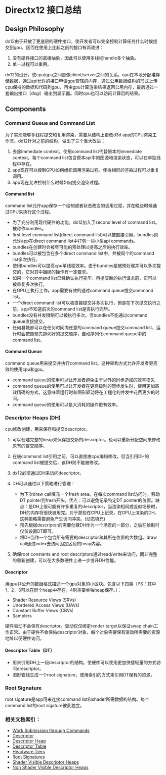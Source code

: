 # Directx12 接口总结

## Design Philosophy

dx12由于开放了更底层的硬件接口，使开发者可以完全控制计算任务什么时候提交到gpu，因而在使用上比起之前的接口有两改进：

1. 没有硬件接口的直接抽象，因此可以使用多线程handle多个抽象。
2. 单一过程可以重用。

dx12的设计，使cpu/gpu之间更像client/server之间的关系。cpu在本地分配堆存储数据，通过api允许的接口申请gpu管辖的内存，通过公用数据结构的形式上传cpu保持的数据和代码到gpu，再由gpu计算渲染结果返回公用内存，最后通过一套输出接口（dxgi）输出到显示器。同时cpu也可以访问计算后的结果。

## Components

### Command Queue and Command List

为了实现能够多线程提交和复用渲染，需要从结构上更改d3d app的GPU渲染工作流。dx12针对之前的结构，做出了三个重大改进：

1. 去除immediate context。使用command list代替原本的immediate context。每个command list包含原本api中的图源和渲染状态，可以在单独线程中存在。
2. app现在可以控制GPU如何组织调用渲染过程。使得相同的渲染过程可以重复调用。
3. app现在允许控制什么时候如何提交渲染过程。

#### Command list

command list允许app保存一个绘制或者状态改变的调用过程，并在晚些时候通过GPU来执行这个过程。

* 为了充分利用现代硬件的功能，dx12加入了second level of command list。被称作bundles。
* first level command list(direct command list)可以被直接引用，bundles则允许app在direct command list中打包一些小型api commands。
* bundles在创建时会被尽可能的预处理以提高之后的执行效率。
* bundles可以被包含在多个direct command list中，并被同个的command list多次执行。
* 使用bundles可以提高cpu单线程效率。由于bundles是被预处理并可以多次提交的，它对其中捆绑的操作有一定要求。
* 如果一个command list已经确认执行完毕。再提交新的执行请求前，它可以被重复多次执行。
* 在GPU上执行工作，app需要有效的通过command queue提交command list。
* 一个direct command list可以被直接提交并多次执行，但是在下次提交执行之前，app不知道前次的command list是否执行完毕。
* bundles没有并发限制可以被执行多次。但bundles不能通过command queue直接提交。
* 任何县城都可以在任何时间向任意的command queue提交command list，运行时会按照预先排列好的提交顺序，自动序列化command queue中的command list。

#### Command Queue

command queue用来提交并执行command list。这种架构方式允许开发者更高效的使用cpu和gpu。

* command queue的使用可以让开发者避免由于以外的同步造成的效率损失
* command queue的使用可以让开发者在更高级别的同步发生时，使用更加高效精确的方式。这意味着运行时和图形驱动将在工程化的并发中花费更少的时间。
* command queue的使用可以是大消耗的操作更有效率。

### Descriptor Heaps (DH)

cpu修改创建，用来保存和提交descriptor。

1. 可以创建完整的heap来保存提交新的descriptor。也可以重新分配空间来修改原有的提交顺序。
2. 在被command list引用之前，可以直接由cpu编辑修改。但当引用DH的command list被提交后，该DH则不能被修改。
3. dx12必须通过DH来访问descriptor。
4. DH可以通过以下策略进行管理：

    * 为下次draw call填充一个fresh area。在每次command list访问时，移动DT pointer到fresh开头。优点：可以避免记录特定DT pointer的位置。缺点：是DH上很可能有许多重复的descriptor，当渲染相同或近似场景时，DH的内存将很快被用完。对于那些在CPU上记录，在GPU上渲染的DH，这种策略需要避免产生访问冲突。(动态填充)
    * 预先根据descriptor的需要创建DH作为一个场景的一部分，之后在绘制时仅仅设置DT即可。
    * 将DH当作一个包含所有需要的descriptor和其所在位置的大数组。draw call通过index去访问固定区段的heap内容。

5. 确保root constants and root descriptors通过read/write来访问，而非完整的重新创建，可以在大多数硬件上进一步提升DH性能。

#### Descriptor

用gpu非公开的数据格式描述一个gpu对象的小区块。包含以下四类（PS：其中1，2，3可以在同个heap中存在，4则需要单独heap保存。）：

* Shader Resource Views (SRVs)
* Unordered Access Views (UAVs)
* Constant Buffer Views (CBVs)
* Samplers

硬件驱动不会保有descriptor。驱动仅仅绑定render target以保证swap chain工作正常。由于硬件不会保佑descriptor对象，每个对象需要保有驱动所需要的资源地址以便硬件访问。

#### Descriptor Table（DT）

* 用来引用DH上一段descriptor的结构。使硬件可以使用更加快捷轻量的方式访问drescriptor。
* 图形管线生成一个root signature，使用索引的方式来引用DT保有的资源。

### Root Signature

root sigature是app用来连接command list和shader所需数据的结构。每个command list的root sigature彼此独立。

### 相关文档索引：

* [Work Submission through Commands]("https://msdn.microsoft.com/en-us/library/windows/desktop/dn859354(v=vs.85).aspx")
* [Descriptor]("https://msdn.microsoft.com/en-us/library/windows/desktop/dn899109(v=vs.85).aspx")
* [Descriptor Heap]("https://msdn.microsoft.com/en-us/library/windows/desktop/mt709128(v=vs.85).aspx")
* [Descriptor Table]("https://msdn.microsoft.com/en-us/library/windows/desktop/dn899113(v=vs.85).aspx")
* [Headware Tiers]("https://msdn.microsoft.com/en-us/library/windows/desktop/dn899127(v=vs.85).aspx")
* [Root Signatures]("https://msdn.microsoft.com/en-us/library/windows/desktop/dn899208(v=vs.85).aspx")
* [Shader Visible Descriptor Heaps]("https://msdn.microsoft.com/en-us/library/windows/desktop/dn899127(v=vs.85).aspx")
* [Non Shader Visible Descriptor Heaps]("https://msdn.microsoft.com/en-us/library/windows/desktop/dn899127(v=vs.85).aspx")